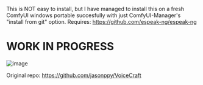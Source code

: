 
This is NOT easy to install, but I have managed to install this on a fresh ComfyUI windows portable succesfully with just ComfyUI-Manager's "install from git" option.
Requires: https://github.com/espeak-ng/espeak-ng
# WORK IN PROGRESS
![image](https://github.com/kijai/ComfyUI-VoiceCraft/assets/40791699/74635d06-6dc3-414b-8785-1b8c1a18edb5)

Original repo:
https://github.com/jasonppy/VoiceCraft
